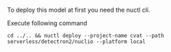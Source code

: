 To deploy this model at first you need the nuctl cli.

Execute following command
```
cd ../.. && nuctl deploy --project-name cvat --path serverless/detectron2/nuclio --platform local
```